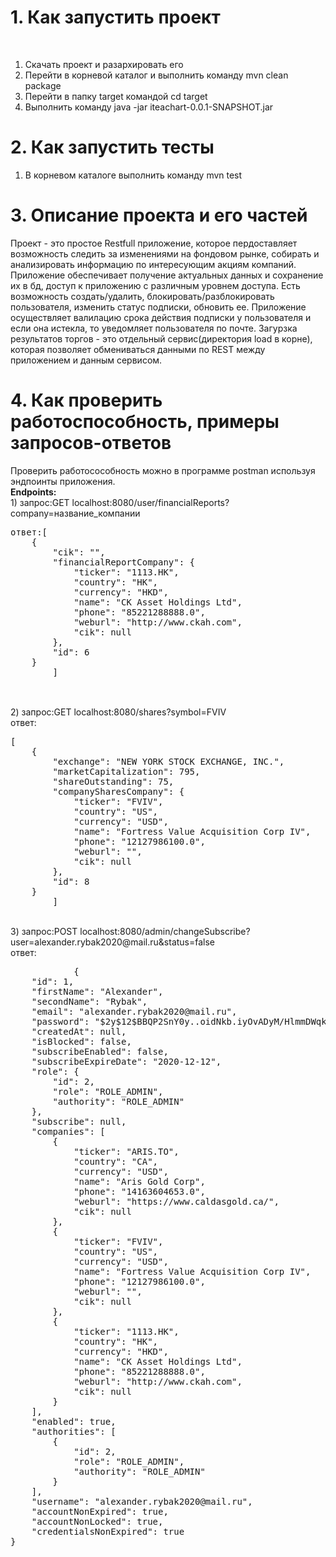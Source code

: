 <h1>1. Как запустить проект</h1><br>
	<ol>
		<li>Скачать проект и разархировать его</li>
		<li>Перейти в корневой каталог и выполнить команду mvn clean package</li>
		<li>Перейти в папку target командой cd target</li>
		<li>Выполнить команду java -jar iteachart-0.0.1-SNAPSHOT.jar</li>
	</ol>
<h1>2. Как запустить тесты</h1>
	<ol>
		<li>В корневом каталоге выполнить команду mvn test</li>
	</ol>
<h1>3. Описание проекта и его частей</h1>
	<p>
				Проект - это простое Restfull приложение, которое пердоставляет возможность следить за изменениями на фондовом рынке, 
		собирать и анализировать информацию по интересующим акциям компаний. Приложение обеспечивает получение актуальных данных и сохранение их в бд,
		доступ к приложению с различным уровнем доступа. Есть возможность создать/удалить, блокировать/разблокировать пользователя, изменить статус подписки, обновить ее.
		Приложение осуществляет валилацию срока действия подписки у пользователя и если она истекла, то уведомляет пользователя по почте. Загурзка результатов торгов - это отдельный сервис(директория load в корне),
         которая позволяет обмениваться данными по REST между приложением и данным сервисом.
	</p>
<h1>4. Как проверить работоспособность, примеры запросов-ответов</h1>
		Проверить работосособность можно в программе postman используя эндпоинты приложения.<br>
		<strong>Endpoints:</strong><br>
		1) запрос:GET localhost:8080/user/financialReports?company=название_компании<br>
		<pre>ответ:[
    {
        "cik": "",
        "financialReportCompany": {
            "ticker": "1113.HK",
            "country": "HK",
            "currency": "HKD",
            "name": "CK Asset Holdings Ltd",
            "phone": "85221288888.0",
            "weburl": "http://www.ckah.com",
            "cik": null
        },
        "id": 6
    }
		]
		</pre><br>
		2) запрос:GET localhost:8080/shares?symbol=FVIV<br>
		ответ: 
		<pre>[
    {
        "exchange": "NEW YORK STOCK EXCHANGE, INC.",
        "marketCapitalization": 795,
        "shareOutstanding": 75,
        "companySharesCompany": {
            "ticker": "FVIV",
            "country": "US",
            "currency": "USD",
            "name": "Fortress Value Acquisition Corp IV",
            "phone": "12127986100.0",
            "weburl": "",
            "cik": null
        },
        "id": 8
    }
		]</pre><br>
		3) запрос:POST localhost:8080/admin/changeSubscribe?user=alexander.rybak2020@mail.ru&status=false<br>
		ответ:
		<pre>
			{
    "id": 1,
    "firstName": "Alexander",
    "secondName": "Rybak",
    "email": "alexander.rybak2020@mail.ru",
    "password": "$2y$12$BBQP2SnY0y..oidNkb.iyOvADyM/HlmmDWqkGrppOEzgijeabLhnK",
    "createdAt": null,
    "isBlocked": false,
    "subscribeEnabled": false,
    "subscribeExpireDate": "2020-12-12",
    "role": {
        "id": 2,
        "role": "ROLE_ADMIN",
        "authority": "ROLE_ADMIN"
    },
    "subscribe": null,
    "companies": [
        {
            "ticker": "ARIS.TO",
            "country": "CA",
            "currency": "USD",
            "name": "Aris Gold Corp",
            "phone": "14163604653.0",
            "weburl": "https://www.caldasgold.ca/",
            "cik": null
        },
        {
            "ticker": "FVIV",
            "country": "US",
            "currency": "USD",
            "name": "Fortress Value Acquisition Corp IV",
            "phone": "12127986100.0",
            "weburl": "",
            "cik": null
        },
        {
            "ticker": "1113.HK",
            "country": "HK",
            "currency": "HKD",
            "name": "CK Asset Holdings Ltd",
            "phone": "85221288888.0",
            "weburl": "http://www.ckah.com",
            "cik": null
        }
    ],
    "enabled": true,
    "authorities": [
        {
            "id": 2,
            "role": "ROLE_ADMIN",
            "authority": "ROLE_ADMIN"
        }
    ],
    "username": "alexander.rybak2020@mail.ru",
    "accountNonExpired": true,
    "accountNonLocked": true,
    "credentialsNonExpired": true
}
		</pre>
